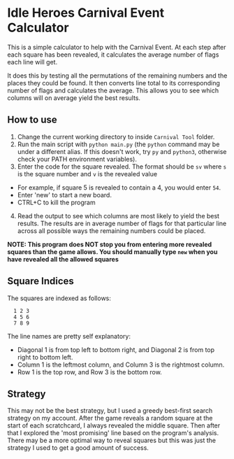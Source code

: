 # Idle Heroes Carnival Event Calculator

This is a simple calculator to help with the Carnival Event. At each step after each square
has been revealed, it calculates the average number of flags each line will get.

It does this by testing all the permutations of the remaining numbers and the places they could
be found. It then converts line total to its corresponding number of flags and calculates the average.
This allows you to see which columns will on average yield the best results.

## How to use

1. Change the current working directory to inside `Carnival Tool` folder.
2. Run the main script with `python main.py` (the `python` command may be under a different alias. If this doesn't
work, try `py` and `python3`, otherwise check your PATH environment variables).
3. Enter the code for the square revealed. The format should be `sv` where `s` is the square number and `v` is the revealed value
- For example, if square 5 is revealed to contain a 4, you would enter `54`.
- Enter 'new' to start a new board.
- CTRL+C to kill the program
4. Read the output to see which columns are most likely to yield the best results. The results are in average number of flags for that particular line across all possible ways the remaining numbers could be placed.

**NOTE: This program does NOT stop you from entering more revealed squares than the game allows. You should manually type `new` when you have revealed all the allowed squares**

## Square Indices

The squares are indexed as follows:

```
  1 2 3
  4 5 6
  7 8 9
```

The line names are pretty self explanatory:
- Diagonal 1 is from top left to bottom right, and Diagonal 2 is from top right to bottom left.
- Column 1 is the leftmost column, and Column 3 is the rightmost column.
- Row 1 is the top row, and Row 3 is the bottom row.

## Strategy

This may not be the best strategy, but I used a greedy best-first search strategy on my account. After the game reveals a random square at the start of each scratchcard, I always revealed the middle square. Then after that I explored the 'most promising' line based on the program's analysis. There may be a more optimal way to reveal squares but this was just the strategy I used to get a good amount of success.